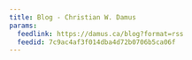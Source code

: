 ```yaml
---
title: Blog - Christian W. Damus
params:
  feedlink: https://damus.ca/blog?format=rss
  feedid: 7c9ac4af3f014dba4d72b0706b5ca06f
---
```

